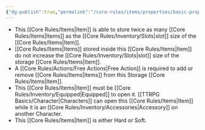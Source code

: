 ```yaml
---
{"dg-publish":true,"permalink":"/core-rules/items/properties/basic-properties/storage/"}
---
```


- This [[Core Rules/Items\|Item]] is able to store twice as many [[Core Rules/Items\|Items]] as the [[Core Rules/Inventory/Slots\|slot]] size of the [[Core Rules/Items\|Item]].
- [[Core Rules/Items\|Items]] stored inside this [[Core Rules/Items\|Item]] do not increase the [[Core Rules/Inventory/Slots\|slot]] size of the storage [[Core Rules/Items\|Item]].
- A [[Core Rules/Actions/Free Actions\|Free Action]] is required to add or remove [[Core Rules/Items\|Items]] from this Storage [[Core Rules/Items\|Item]].
- This [[Core Rules/Items\|Item]] must be [[Core Rules/Inventory/Equipped\|Equipped]] to open it. [[TTRPG Basics/Character\|Characters]] can open this [[Core Rules/Items\|Item]] while it is an [[Core Rules/Inventory/Accessories\|Accessory]] on another Character.
- This [[Core Rules/Items\|Item]] is either Hard or Soft.